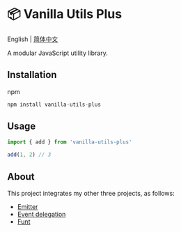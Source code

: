 # 📦 Vanilla Utils Plus

English | [简体中文](./README.zh.md)

A modular JavaScript utility library.

## Installation

npm

```js
npm install vanilla-utils-plus
```

## Usage

```js
import { add } from 'vanilla-utils-plus'

add(1, 2) // 3
```

## About

This project integrates my other three projects, as follows:

- [Emitter](https://github.com/uphg/emitter)
- [Event delegation](https://github.com/uphg/event-deleg)
- [Funt](https://github.com/uphg/funt)
